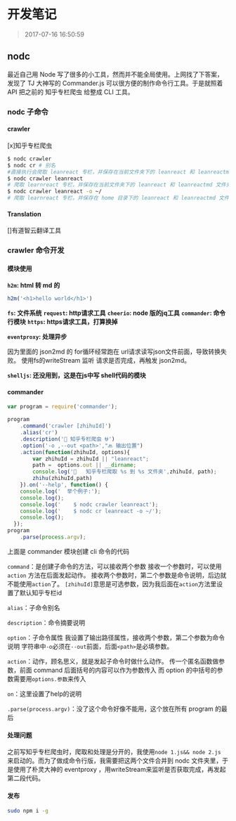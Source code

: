 # 开发笔记

> 2017-07-16 16:50:59

## nodc

最近自己用 Node 写了很多的小工具，然而并不能全局使用。上网找了下答案，发现了 TJ 大神写的 Commander.js 可以很方便的制作命令行工具。于是就照着 API 把之前的 知乎专栏爬虫 给整成 CLI 工具。

### nodc 子命令

#### crawler

[x]知乎专栏爬虫

```sh
$ nodc crawler
$ nodc cr # 别名 
#直接执行会爬取 leanreact 专栏，并保存在当前文件夹下的 leanreact 和 leanreactmd 文件夹
$ nodc crawler leanreact
# 爬取 learnreact 专栏，并保存在当前文件夹下的 leanreact 和 leanreactmd 文件夹
$ nodc crawler leanreact -o ~/
# 爬取 learnreact 专栏，并保存在 home 目录下的 leanreact 和 leanreactmd 文件夹
```

#### Translation

[]有道智云翻译工具





### crawler 命令开发

#### 模块使用

**`h2m`: html 转 md 的**

```js
h2m('<h1>hello world</h1>')
```

**`fs`: 文件系统**
**`request`: http请求工具**
**`cheerio`: node 版的jq工具**
**`commander`: 命令行模块**
**`https`: https请求工具，打算换掉**

**`eventproxy`: 处理异步**

因为里面的 json2md 的 for循环经常跑在 url请求读写json文件前面，导致转换失败。
使用fs的writeStream 监听 请求是否完成，再触发 json2md。

**`shelljs`: 还没用到，这是在js中写 shell代码的模块**

#### commander

```js
var program = require('commander');

program
	.command('crawler [zhihuId]')
	.alias('cr')
	.description('🔄 知乎专栏爬虫 ⛎')
	.option('-o ,--out <path>',"🔙 输出位置")
	.action(function(zhihuId, options){
		var zhihuId = zhihuId || "leanreact";
		path =  options.out || __dirname;
		console.log('🐛   知乎专栏爬取 %s 到 %s 文件夹',zhihuId, path);
		zhihu(zhihuId,path)
	}).on('--help', function() {
    console.log('  举个例子:');
    console.log();
    console.log('    $ nodc crawler leanreact');
    console.log('    $ nodc cr leanreact -o ~/');
    console.log();
  });
program
	.parse(process.argv);
``` 

上面是 commander 模块创建 cli 命令的代码

`command`：是创建子命令的方法，可以接收两个参数
接收一个参数时，可以使用 `action` 方法在后面发起动作。
接收两个参数时，第二个参数是命令说明，后边就不能使用`action`了。
`[zhihuId]`意思是可选参数，因为我后面在`action`方法里设置了默认知乎专栏id

`alias`：子命令别名

`description`：命令摘要说明

`option`：子命令属性
我设置了输出路径属性，接收两个参数，第二个参数为命令说明
字符串中`-o`必须在`--out`前面，后面`<path>`是必填参数。

`action`：动作，顾名思义，就是发起子命令时做什么动作。
传一个匿名函数做参数，前面 command 后面括号的内容可以作为参数传入
而 option 的中括号的参数需要用`options.参数`来传入

`on`：这里设置了help的说明

`.parse(process.argv)`：没了这个命令好像不能用，这个放在所有 program 的最后

#### 处理问题

之前写知乎专栏爬虫时，爬取和处理是分开的，我使用`node 1.js&& node 2.js` 来启动的。而为了做成命令行版，我需要把这两个文件合并到 nodc 文件夹里，于是使用了朴灵大神的 eventproxy ，用writeStream来监听是否获取完成，再发起第二段代码。

#### 发布

```sh
sudo npm i -g
```